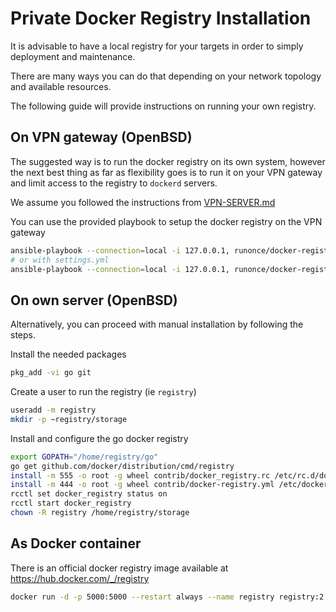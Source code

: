 # Private Docker Registry Installation

It is advisable to have a local registry for your targets in order to simply deployment and maintenance.

There are many ways you can do that depending on your network topology and available resources.

The following guide will provide instructions on running your own registry.

## On VPN gateway (OpenBSD)
The suggested way is to run the docker registry on its own system, however the
next best thing as far as flexibility goes is to run it on your VPN gateway and
limit access to the registry to `dockerd` servers.

We assume you followed the instructions from [VPN-SERVER.md](VPN-SERVER.md)

You can use the provided playbook to setup the docker registry on the VPN gateway
```sh
ansible-playbook --connection=local -i 127.0.0.1, runonce/docker-registry.yml
# or with settings.yml
ansible-playbook --connection=local -i 127.0.0.1, runonce/docker-registry.yml -e '@settings.yml'
```

## On own server (OpenBSD)
Alternatively, you can proceed with manual installation by following the steps.

Install the needed packages
```sh
pkg_add -vi go git
```

Create a user to run the registry (ie `registry`)
```sh
useradd -m registry
mkdir -p ~registry/storage
```

Install and configure the go docker registry
```sh
export GOPATH="/home/registry/go"
go get github.com/docker/distribution/cmd/registry
install -m 555 -o root -g wheel contrib/docker_registry.rc /etc/rc.d/docker_registry
install -m 444 -o root -g wheel contrib/docker-registry.yml /etc/docker-registry.yml
rcctl set docker_registry status on
rcctl start docker_registry
chown -R registry /home/registry/storage
```

## As Docker container
There is an official docker registry image available at https://hub.docker.com/_/registry
```sh
docker run -d -p 5000:5000 --restart always --name registry registry:2
```
